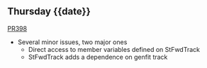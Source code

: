 ## Thursday {{date}}

[PR398](https://github.com/star-bnl/star-sw/pull/398)
- Several minor issues, two major ones
	- Direct access to member variables defined on StFwdTrack
	- StFwdTrack adds a dependence on genfit track
